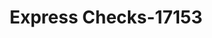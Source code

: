 ---
f_zip-code: 31401
f_state-code: GA
title: Express Checks-17153
f_phone: 912-355-8593
f_city-only: Savannah
f_address: 720 South 66Th Street Savannah
f_location-unique-id: '17153'
slug: express-checks-17153
updated-on: '2024-05-30T13:46:58.046Z'
created-on: '2024-05-30T13:36:59.803Z'
published-on: '2024-05-30T13:54:32.469Z'
f_city-state: cms/city/savannah-ga.md
f_company: cms/company/express-checks.md
f_state: cms/state/georgia.md
layout: '[payday-loan].html'
tags: payday-loan
---
